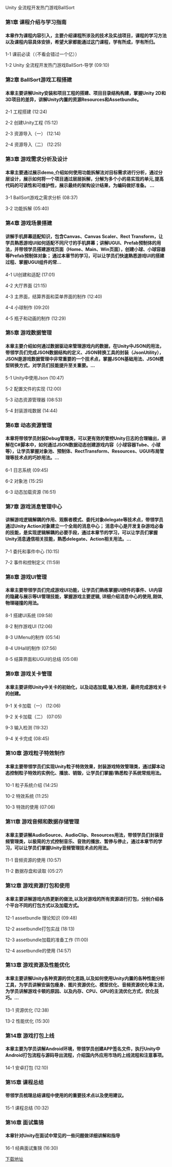 Unity 全流程开发热门游戏BallSort
### 第1章 课程介绍与学习指南 

#### 本章作为课程内容引入，主要介绍课程所涉及的技术及实战项目，课程的学习方法以及课程内容具体安排，希望大家都能通过这门课程，学有所成，学有所归。
1-1 课前必读（（不看会错过一个亿））

1-2 Unity 全流程开发热门游戏BallSort-导学 (09:10)


### 第2章 BallSort游戏工程搭建

#### 本章主要讲解Unity安装和项目工程的搭建、项目目录结构构建，掌握Unity 2D和3D项目的差异，讲解Unity内置的资源Resources和Assetbundle。
2-1 工程搭建 (12:24)

2-2 创建Unity工程 (15:12)

2-3 资源导入（一） (12:14)

2-4 资源导入（二） (12:25)


### 第3章 游戏需求分析及设计

#### 本章主要通过展示demo,介绍如何使用功能拆解法对目标需求进行分析，通过分层设计，展示如何将一个项目通过层层拆解，分解为多个小的易实现的单元,提高代码的可读性和可维护性，展示最终的架构设计结果，为编码做好准备。 ...
3-1 BallSort游戏之需求分析 (08:37)

3-2 功能拆解 (05:40)


### 第4章 游戏场景搭建 

#### 讲解手机屏幕适配知识，包含Canvas、Canvas Scaler、Rect Transform，让学员熟悉游戏UI如何适配不同尺寸的手机屏幕；讲解UGUI、Prefab预制体的用法，并带领学员搭建游戏页面（Home、Main、Win页面），创建小球、小球容器等Prefab预制体对象； 通过本章节的学习，可以让学员们快速熟悉游戏UI的搭建过程、掌握UGUI组件的常...
4-1 UI创建和适配 (17:01)

4-2 大厅界面 (21:15)

4-3 主界面，结算界面和菜单界面的制作 (12:40)

4-4 小球制作 (09:20)

4-5 瓶子和动画的制作 (12:29)


### 第5章 游戏数据管理

#### 本章主要介绍如何通过数据驱动来管理游戏内的数据，在Unity中JSON的用法，带领学员们完成JSON数据结构的定义、JSON转换工具的封装（JsonUtility），JSON是游戏数据管理中非常重要的一个技术点，掌握JSON基础用法、JSON模型转换方式，对学员们技能提升至关重要。...
5-1 Unity中使用Json (10:47)

5-2 配置文件的实现 (12:00)

5-3 动态资源管理器 (08:53)

5-4 封装游戏数据 (14:44)


### 第6章 动态资源管理

#### 本章将带领学员封装Debug管理类，可以更有效的管控Unity日志的合理输出，讲解在C#脚本中，如何通过JSON数据动态创建游戏内容（小球容器Tube、小球等），让学员掌握对象池、预制体、RectTransform、Resources、UGUI布局管理等技术点的巧妙用法。...
6-1 日志系统 (09:45)

6-2 对象池 (15:25)

6-3 动态加载资源 (16:51)


### 第7章 游戏消息管理中心

#### 讲解游戏逻辑解耦的作用、观察者模式、委托对象delegate等技术点，带领学员通过Unity Action对象建立一个全局的消息中心； 消息中心是开发复杂游戏必备的技能，是实现逻辑解耦的必要手段，通过本章节的学习，可以让学员们掌握Unity消息通信相关技能，熟悉delegate、Action相关用法。...
7-1 委托和事件中心 (10:15)

7-2 事件和控制定义 (11:59)


### 第8章 游戏UI管理

#### 本章主要带领学员们完成游戏UI功能，让学员们熟练掌握UI控件的事件、UI内容的隐藏与展示等UI管理技能，掌握游戏主要逻辑, 详细介绍消息中心的使用,刚体,物理碰撞的用法。
8-1 搭建UI系统 (09:58)

8-2 制作游戏UI (12:06)

8-3 UIMenu的制作 (05:14)

8-4 UIHall的制作 (07:56)

8-5 结算界面和UGUI的总结 (05:08)


### 第9章 游戏关卡管理

#### 本章主要讲师Unity中关卡的初始化，以及动态加载,输入检测，最终完成游戏关卡的创建。
9-1 关卡加载（一） (12:06)

9-2 关卡加载（二） (07:05)

9-3 输入检测 (19:32)

9-4 关卡完成 (08:45)


### 第10章 游戏粒子特效制作

#### 本章主要带领学员们实现Unity粒子特效效果，封装游戏特效管理类，通过脚本动态控制粒子特效的实例化、播放、销毁，让学员们掌握/熟悉粒子系统常规用法。
10-1 粒子系统介绍 (14:25)

10-2 特效系统 (11:25)

10-3 特效的使用 (07:06)


### 第11章 游戏音频和数据存储管理

#### 本章主要讲解AudioSource、AudioClip、Resources用法，带领学员们封装音频管理类，以极简的方式控制音乐、音效的播放、暂停与停止，通过本章节的学习，可以让学员们掌握Unity音频管理技术点的用法。
11-1 音频资源的使用 (10:57)

11-2 数据存盘和读取 (05:27)


### 第12章 游戏资源打包和使用

#### 本章主要讲解游戏内热更新的做法,以及对游戏的所有资源进行打包，分别介绍各个平台不同的打包方式以及加载方式。
12-1 assetbundle 理论知识 (09:48)

12-2 assetbundle打包实战 (18:13)

12-3 assetbundle加载的准备工作 (11:00)

12-4 assetbundle的使用 (14:57)


### 第13章 游戏资源及性能优化

#### 本章主要讲解Unity各种资源的优化思路,以及如何使用Unity内置的各种性能分析工具，为学员讲解安装包瘦身、图片资源优化、模型优化、音频资源优化等主流，为学员讲解游戏卡顿的原因、以及内存、CPU、GPU的主流优化方式，优化技巧。...
13-1 资源优化 (12:38)

13-2 性能优化 (15:30)


### 第14章 游戏打包上线

#### 本章主要为学员讲解Android环境，带领学员创建APP签名文件，执行Unity中Android打包流程与源码导出流程，介绍国内外应用市场的上线流程和注意事项。
14-1 安卓打包 (12:10)


### 第15章 课程总结

#### 带领学员梳理总结课程中使用的的重要技术点以及使用建议。
15-1 课程总结 (10:32)


### 第16章 面试集锦

#### 本章针对Unity在面试中常见的一些问题做详细讲解和指导
16-1 经典面试集锦 (16:30)


[下载地址](https://51xueit.vip "下载地址")

